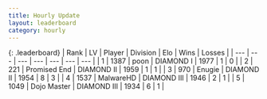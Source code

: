 ```yaml
---
title: Hourly Update
layout: leaderboard
category: hourly
---
```


{: .leaderboard}
| Rank | LV | Player | Division | Elo | Wins | Losses |
| --- | --- | --- | --- | --- | --- | --- |
| <span data-change="-">1</span> | 1387 | <span title="ID: 540690">poon</span> | DIAMOND I | <span data-change="-">1977</span> | <span data-change="-">1</span> | <span data-change="-">0</span> |
| <span data-change="-1">2</span> | 221 | <span title="ID: 756478">Promised End</span> | DIAMOND II | <span data-change="0">1959</span> | <span data-change="0">1</span> | <span data-change="0">1</span> |
| <span data-change="0">3</span> | 970 | <span title="ID: 623502">Enugie</span> | DIAMOND II | <span data-change="42">1954</span> | <span data-change="6">8</span> | <span data-change="1">3</span> |
| <span data-change="-">4</span> | 1537 | <span title="ID: 261794">MalwareHD</span> | DIAMOND III | <span data-change="-">1946</span> | <span data-change="-">2</span> | <span data-change="-">1</span> |
| <span data-change="1">5</span> | 1049 | <span title="ID: 431504">Dojo Master</span> | DIAMOND III | <span data-change="42">1934</span> | <span data-change="5">6</span> | <span data-change="1">1</span> |
